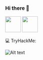 ### Hi there 👋

  <a href="https://www.instagram.com/drahemqlf"><img src="https://www.freepnglogos.com/uploads/logo-ig-png/logo-ig-instagram-new-logo-vector-download-13.png" width="50" height="50"/></a>
  <a href="https://www.twitter.com/ActeDeBarbarie"><img src="https://logos-download.com/wp-content/uploads/2016/02/Twitter_Logo_new-700x569.png" width="50" height="50"/></a>
  
💻 TryHackMe:
<HTML> 
  <script src="https://tryhackme.com/badge/360180"></script>
</HTML>

![Alt text](https://spotify-recently-played-readme.vercel.app/api?user=31tyz6y357cpsagk7pir4b4jiowa)
